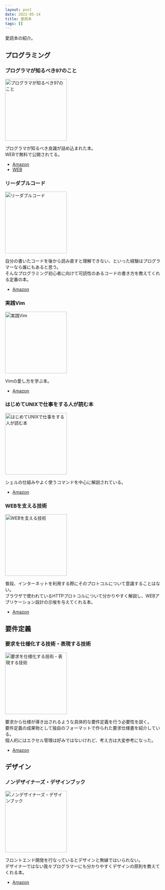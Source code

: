```yaml
---
layout: post
date: 2022-05-14
title: 愛読本
tags: []
---
```


愛読本の紹介。

## プログラミング

### プログラマが知るべき97のこと

<img src="https://images-na.ssl-images-amazon.com/images/I/511RPej0BNL.jpg" alt="プログラマが知るべき97のこと" width="200" />

プログラマが知るべき良識が詰め込まれた本。  
WEBで無料で公開されてる。

- [Amazon](https://amzn.to/3NcU3f1)
- [WEB](https://プログラマが知るべき97のこと.com)

### リーダブルコード

<img src="https://images-fe.ssl-images-amazon.com/images/I/51MgH8Jmr3L._SY291_BO1,204,203,200_QL40_ML2_.jpg" alt="リーダブルコード" width="200" />

自分の書いたコードを後から読み直すと理解できない、といった経験はプログラマーなら誰にもあると思う。  
そんなプログラミング初心者に向けて可読性のあるコードの書き方を教えてくれる定番の本。

- [Amazon](https://amzn.to/3FJLBkY)

### 実践Vim

<img src="https://m.media-amazon.com/images/I/51c5qMHV5VL.jpg" alt="実践Vim" width="200" />

Vimの愛し方を学ぶ本。

- [Amazon](https://amzn.to/3MgQYuy)

### はじめてUNIXで仕事をする人が読む本

<img src="https://m.media-amazon.com/images/I/51kcfORQGGL.jpg" alt="はじめてUNIXで仕事をする人が読む本" width="200" />

シェルの仕組みやよく使うコマンドを中心に解説されている。

- [Amazon](https://amzn.to/3a1clli)

### WEBを支える技術

<img src="https://m.media-amazon.com/images/I/51HNAhxudcL._SY346_.jpg" alt="WEBを支える技術" width="200" />

普段、インターネットを利用する際にそのプロトコルについて意識することはない。  
ブラウザで使われているHTTPプロトコルについて分かりやすく解説し、WEBアプリケーション設計の示唆を与えてくれる本。

- [Amazon](https://amzn.to/37P6COQ)

## 要件定義

### 要求を仕様化する技術・表現する技術

<img src="https://m.media-amazon.com/images/I/51XWTDHhFKL.jpg" alt="要求を仕様化する技術・表現する技術" width="200" />

要求から仕様が導き出されるような具体的な要件定義を行う必要性を説く。  
要件定義の成果物として独自のフォーマットで作られた要求仕様書を紹介している。  
個人的にはエクセル管理は好みではないけれど、考え方は大変参考になった。

- [Amazon](https://amzn.to/3FJE71g)

## デザイン

### ノンデザイナーズ・デザインブック

<img src="https://images-na.ssl-images-amazon.com/images/I/61JAysNAYBL.jpg" alt="ノンデザイナーズ・デザインブック" width="200" />

フロントエンド開発を行なっているとデザインと無縁ではいられない。  
デザイナーではない我々プログラマーにも分かりやすくデザインの原則を教えてくれる本。

- [Amazon](https://amzn.to/39kwfHo)